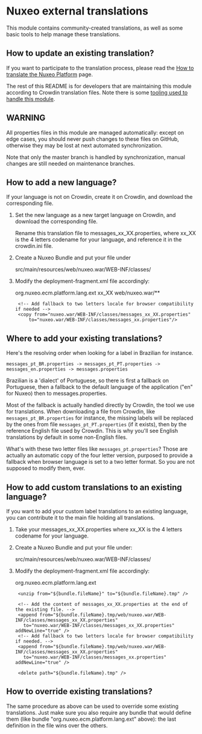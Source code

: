 # Nuxeo external translations

This module contains community-created translations, as well as some basic
tools to help manage these translations.

## How to update an existing translation?

If you want to participate to the translation process, please read the
[How to translate the Nuxeo Platform](http://doc.nuxeo.com/x/dAQz)
page.

The rest of this README is for developers that are maintaining this
module according to Crowdin translation files. Note there is some
[tooling used to handle this module](https://github.com/nuxeo/tools-nuxeo-crowdin/).

## WARNING

All properties files in this module are managed automatically: except
on edge cases, you should never push changes to these files on GitHub,
otherwise they may be lost at next automated synchronization.

Note that only the master branch is handled by synchronization, manual
changes are still needed on maintenance branches.


## How to add a new language?

If your language is not on Crowdin, create it on Crowdin, and download
the corresponding file.

1. Set the new language as a new target language on Crowdin, and download
   the corresponding file.

   Rename this translation file to messages_xx_XX.properties, where xx_XX is the 4 letters
codename for your language, and reference it in the crowdin.ini file.

2. Create a Nuxeo Bundle and put your file under

    src/main/resources/web/nuxeo.war/WEB-INF/classes/

3. Modify the deployment-fragment.xml file accordingly:

    <?xml version="1.0"?>
    <fragment version="1">
      <require>org.nuxeo.ecm.platform.lang.ext</require>

      <extension target="faces-config#APPLICATION_LOCALE">
        <locale-config>
          <supported-locale>xx_XX</supported-locale><!-- Your custom locale -->
        </locale-config>
      </extension>

      <install>
        <!-- Unzip the contents of our nuxeo.war into the real nuxeo.war on the server -->
        <unzip from="${bundle.fileName}" to="/" prefix="web">
          <include>web/nuxeo.war/**</include>
        </unzip>

        <!-- Add fallback to two letters locale for browser compatibility if needed -->
        <copy from="nuxeo.war/WEB-INF/classes/messages_xx_XX.properties"
            to="nuxeo.war/WEB-INF/classes/messages_xx.properties"/>

      </install>

    </fragment>


## Where to add your existing translations?

Here's the resolving order when looking for a label in Brazilian for
instance.

    messages_pt_BR.properties -> messages_pt_PT.properties -> messages_en.properties -> messages.properties

Brazilian is a 'dialect' of Portuguese, so there is first a fallback
on Portuguese, then a fallback to the default language of the
application ("en" for Nuxeo) then to messages.properties.

Most of the fallback is actually handled directly by Crowdin, the tool
we use for translations. When downloading a file from Crowdin, like
`messages_pt_BR.properties` for instance, the missing labels will be
replaced by the ones from file `messages_pt_PT.properties` (if it
exists), then by the reference English file used by Crowdin. This is
why you'll see English translations by default in some non-English
files.

What's with these two letter files like `messages_pt.properties`? Those are actually an automatic copy of the four letter version, purposed to provide a fallback when browser language is set to a two letter format. So you are not supposed to modify them, ever.


## How to add custom translations to an existing language?

If you want to add your custom label translations to an existing
language, you can contribute it to the main file holding all
translations.

1. Take your messages_xx_XX.properties where xx_XX is the 4 letters
   codename for your language.

2. Create a Nuxeo Bundle and put your file under:

    src/main/resources/web/nuxeo.war/WEB-INF/classes/

3. Modify the deployment-fragment.xml file accordingly:

    <?xml version="1.0"?>
    <fragment version="1">
      <require>org.nuxeo.ecm.platform.lang.ext</require>

      <install>
        <delete path="${bundle.fileName}.tmp" />
        <mkdir path="${bundle.fileName}.tmp" />

        <unzip from="${bundle.fileName}" to="${bundle.fileName}.tmp" />

        <!-- Add the content of messages_xx_XX.properties at the end of the existing file. -->
        <append from="${bundle.fileName}.tmp/web/nuxeo.war/WEB-INF/classes/messages_xx_XX.properties"
          to="nuxeo.war/WEB-INF/classes/messages_xx_XX.properties" addNewLine="true" />
        <!-- Add fallback to two letters locale for browser compatibility if needed. -->
        <append from="${bundle.fileName}.tmp/web/nuxeo.war/WEB-INF/classes/messages_xx_XX.properties"
          to="nuxeo.war/WEB-INF/classes/messages_xx.properties" addNewLine="true" />

        <delete path="${bundle.fileName}.tmp" />
      </install>

    </fragment>


## How to override existing translations?

The same procedure as above can be used to override some existing
translations. Just make sure you also require any bundle that would
define them (like bundle "org.nuxeo.ecm.platform.lang.ext" above): the
last definition in the file wins over the others.
